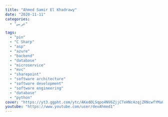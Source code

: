 ```yaml
---
title: "Ahmed Samir El Khadrawy"
date: "2020-11-11"
categories:
  - "عربي"

tags:
  - "pin"
  - "C Sharp"
  - "asp"
  - "azure"
  - "backend"
  - "database"
  - "microservice"
  - "mvc"
  - "sharepoint"
  - "software architecture"
  - "software development"
  - "software engineering"
  - "database"
  - "python"
cover: "https://yt3.ggpht.com/ytc/AKedOLSqpo4NV6ZjjCTeHNc4zqjZRNcwfYMa0OJjobvXCw=s88-c-k-c0x00ffffff-no-rj"
youtube: "https://www.youtube.com/user/devAhmed1"
---
```



